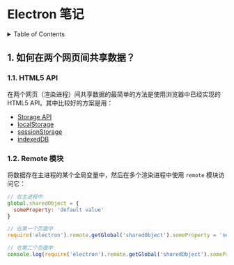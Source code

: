 # Electron 笔记

<details>
<summary>Table of Contents</summary>

- [AskSave](https://github.com/nonelittlesong/study-web/tree/master/Electron/Notes/AskSave) — 程序关闭前询问是否保存。
- [minWidth](https://github.com/nonelittlesong/study-web/blob/master/Electron/Notes/minWidth.md) — 必须同时设置 `minWidth` 和 `minHeight` 才会生效。

</details>

## 1. 如何在两个网页间共享数据？

### 1.1. HTML5 API

在两个网页（渲染进程）间共享数据的最简单的方法是使用浏览器中已经实现的 HTML5 API。其中比较好的方案是用：

- [Storage API](https://developer.mozilla.org/en-US/docs/Web/API/Storage)
- [localStorage](https://developer.mozilla.org/en-US/docs/Web/API/Window/localStorage)
- [sessionStorage](https://developer.mozilla.org/en-US/docs/Web/API/Window/sessionStorage)
- [indexedDB](https://developer.mozilla.org/en-US/docs/Web/API/IndexedDB_API)

### 1.2. Remote 模块

将数据存在主进程的某个全局变量中，然后在多个渲染进程中使用 `remote` 模块访问它：

```js
// 在主进程中
global.sharedObject = {
  someProperty: 'default value'
}
```

```js
// 在第一个页面中
require('electron').remote.getGlobal('sharedObject').someProperty = 'new value';
```

```js
// 在第二个页面中
console.log(require('electron').remote.getGlobal('sharedObject').someProperty);
```
